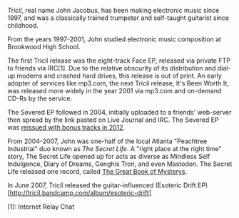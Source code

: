 *Tricil*, real name John Jacobus, has been making electronic music since 1997, and was a classically trained trumpeter and self-taught guitarist since childhood.

From the years 1997-2001, John studied electronic music composition at Brookwood High School.

The first Tricil release was the eight-track Face EP, released via private FTP to friends via IRC[1]. Due to the relative obscurity of its distribution and dial-up modems and crashed hard drives, this release is out of print. An early adopter of services like mp3.com, the next Tricil release, It's Been Worth It, was released more widely in the year 2001 via mp3.com and on-demand CD-Rs by the service.

The Severed EP followed in 2004, initially uploaded to a friends' web-server then spread by the link pasted on Live Journal and IRC. The Severed EP was [reissued with bonus tracks in 2012](http://tricil.bandcamp.com/album/severed).

From 2004-2007, John was one-half of the local Atlanta "Peachtree Industrial" duo known as *The Secret Life*. A "right place at the right time" story, The Secret Life opened up for acts as diverse as Mindless Self Indulgence, Diary of Dreams, Genghis Tron, and even Mastodon. The Secret Life released one record, called [The Great Book of Mysterys](http://ituuns.com/album/t-g-b-o-m-a-h-t-s-t).

In June 2007, Tricil released the guitar-influenced (Esoteric Drift EP)[http://tricil.bandcamp.com/album/esoteric-drift]

[1]: Internet Relay Chat

